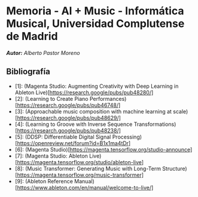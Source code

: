 # Memoria - AI + Music - Informática Musical, Universidad Complutense de Madrid

_**Autor:** Alberto Pastor Moreno_

## Bibliografía

- \[1]: (Magenta Studio: Augmenting Creativity with Deep Learning in Ableton Live)[https://research.google/pubs/pub48280/]
- \[2]: (Learning to Create Piano Performances)[https://research.google/pubs/pub46748/]
- \[3]: (Approachable music composition with machine learning at scale)[https://research.google/pubs/pub48629/]
- \[4]: (Learning to Groove with Inverse Sequence Transformations)[https://research.google/pubs/pub48238/]
- \[5]: (DDSP: Differentiable Digital Signal Processing)[https://openreview.net/forum?id=B1x1ma4tDr]
- \[6]: (Magenta Studio)[https://magenta.tensorflow.org/studio-announce]
- \[7]: (Magenta Studio: Ableton Live)[https://magenta.tensorflow.org/studio/ableton-live]
- \[8]: (Music Transformer: Generating Music with Long-Term Structure)[https://magenta.tensorflow.org/music-transformer]
- \[9]: (Ableton Reference Manual)[https://www.ableton.com/en/manual/welcome-to-live/]
